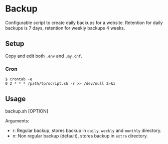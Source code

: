 # Backup

Configurable script to create daily backups  for a website.
Retention for daily backups is 7 days, retention for weekly backups 4 weeks.

## Setup

Copy and edit both `.env` and `.my.cnf`.

### Cron

```
$ crontab -e
0 2 * * * /path/to/script.sh -r >> /dev/null 2>&1
```

## Usage

backup.sh [OPTION]

Arguments:

* r: Regular backup, stores backup in `daily`, `weekly`  and `monthly` directory.
* n: Non regular backup (default), stores backup in `extra` directory.
